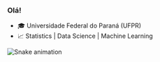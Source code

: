 ### Olá!

- :mortar_board: Universidade Federal do Paraná (UFPR)
- 📈 Statistics | Data Science | Machine Learning

![Snake animation](https://github.com/helen-lourenco/helen-lourenco)
